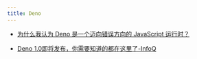 ```yaml
---
title: Deno
---
```


- [为什么我认为 Deno 是一个迈向错误方向的 JavaScript 运行时？](https://chinese.freecodecamp.org/news/why-deno-is-a-wrong-step-in-the-future/)

- [Deno 1.0即将发布，你需要知道的都在这里了-InfoQ](https://www.infoq.cn/article/pgij18jydysdop17fzwo)
